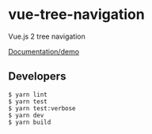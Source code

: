 # vue-tree-navigation

Vue.js 2 tree navigation

[Documentation/demo](https://vue-tree-navigation.misrob.cz)

## Developers

```console
$ yarn lint
$ yarn test
$ yarn test:verbose
$ yarn dev
$ yarn build
```
